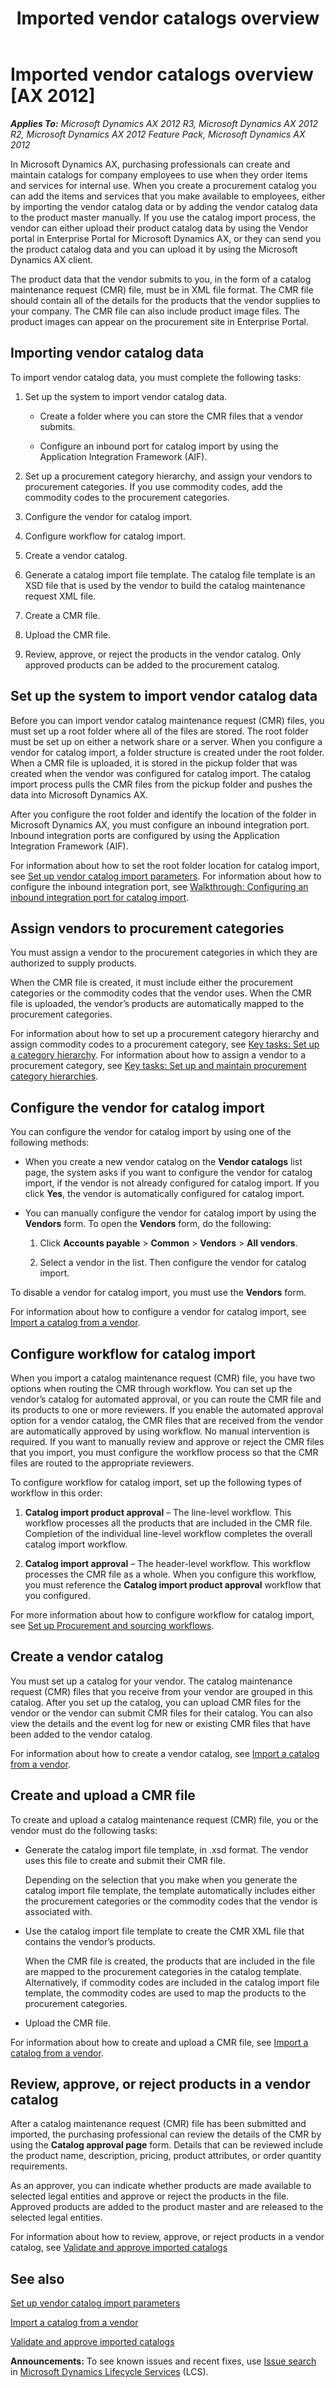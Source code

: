 ﻿---
title: Imported vendor catalogs overview
TOCTitle: Imported vendor catalogs overview
ms:assetid: 28a7181b-1cfa-4f15-85a4-0ec3118ded8b
ms:mtpsurl: https://technet.microsoft.com/en-us/library/Hh208492(v=AX.60)
ms:contentKeyID: 36056216
ms.date: 05/02/2014
mtps_version: v=AX.60
f1_keywords:
- vendor
- vendors
- import
- vendor catalogs
- vendor catalog
- imported vendor
- imported vendors
---

# Imported vendor catalogs overview [AX 2012]


_**Applies To:** Microsoft Dynamics AX 2012 R3, Microsoft Dynamics AX 2012 R2, Microsoft Dynamics AX 2012 Feature Pack, Microsoft Dynamics AX 2012_

In Microsoft Dynamics AX, purchasing professionals can create and maintain catalogs for company employees to use when they order items and services for internal use. When you create a procurement catalog you can add the items and services that you make available to employees, either by importing the vendor catalog data or by adding the vendor catalog data to the product master manually. If you use the catalog import process, the vendor can either upload their product catalog data by using the Vendor portal in Enterprise Portal for Microsoft Dynamics AX, or they can send you the product catalog data and you can upload it by using the Microsoft Dynamics AX client.

The product data that the vendor submits to you, in the form of a catalog maintenance request (CMR) file, must be in XML file format. The CMR file should contain all of the details for the products that the vendor supplies to your company. The CMR file can also include product image files. The product images can appear on the procurement site in Enterprise Portal.

## Importing vendor catalog data

To import vendor catalog data, you must complete the following tasks:

1.  Set up the system to import vendor catalog data.
    
      - Create a folder where you can store the CMR files that a vendor submits.
    
      - Configure an inbound port for catalog import by using the Application Integration Framework (AIF).

2.  Set up a procurement category hierarchy, and assign your vendors to procurement categories. If you use commodity codes, add the commodity codes to the procurement categories.

3.  Configure the vendor for catalog import.

4.  Configure workflow for catalog import.

5.  Create a vendor catalog.

6.  Generate a catalog import file template. The catalog file template is an XSD file that is used by the vendor to build the catalog maintenance request XML file.

7.  Create a CMR file.

8.  Upload the CMR file.

9.  Review, approve, or reject the products in the vendor catalog. Only approved products can be added to the procurement catalog.

## Set up the system to import vendor catalog data

Before you can import vendor catalog maintenance request (CMR) files, you must set up a root folder where all of the files are stored. The root folder must be set up on either a network share or a server. When you configure a vendor for catalog import, a folder structure is created under the root folder. When a CMR file is uploaded, it is stored in the pickup folder that was created when the vendor was configured for catalog import. The catalog import process pulls the CMR files from the pickup folder and pushes the data into Microsoft Dynamics AX.

After you configure the root folder and identify the location of the folder in Microsoft Dynamics AX, you must configure an inbound integration port. Inbound integration ports are configured by using the Application Integration Framework (AIF).

For information about how to set the root folder location for catalog import, see [Set up vendor catalog import parameters](set-up-vendor-catalog-import-parameters.md). For information about how to configure the inbound integration port, see [Walkthrough: Configuring an inbound integration port for catalog import](walkthrough-configuring-an-inbound-integration-port-for-catalog-import.md).

## Assign vendors to procurement categories

You must assign a vendor to the procurement categories in which they are authorized to supply products.

When the CMR file is created, it must include either the procurement categories or the commodity codes that the vendor uses. When the CMR file is uploaded, the vendor’s products are automatically mapped to the procurement categories.

For information about how to set up a procurement category hierarchy and assign commodity codes to a procurement category, see [Key tasks: Set up a category hierarchy](key-tasks-set-up-a-category-hierarchy.md). For information about how to assign a vendor to a procurement category, see [Key tasks: Set up and maintain procurement category hierarchies](key-tasks-set-up-and-maintain-procurement-category-hierarchies.md).

## Configure the vendor for catalog import

You can configure the vendor for catalog import by using one of the following methods:

  - When you create a new vendor catalog on the **Vendor catalogs** list page, the system asks if you want to configure the vendor for catalog import, if the vendor is not already configured for catalog import. If you click **Yes**, the vendor is automatically configured for catalog import.

  - You can manually configure the vendor for catalog import by using the **Vendors** form. To open the **Vendors** form, do the following:
    
    1.  Click **Accounts payable** \> **Common** \> **Vendors** \> **All vendors**.
    
    2.  Select a vendor in the list. Then configure the vendor for catalog import.

To disable a vendor for catalog import, you must use the **Vendors** form.

For information about how to configure a vendor for catalog import, see [Import a catalog from a vendor](import-a-catalog-from-a-vendor.md).

## Configure workflow for catalog import

When you import a catalog maintenance request (CMR) file, you have two options when routing the CMR through workflow. You can set up the vendor’s catalog for automated approval, or you can route the CMR file and its products to one or more reviewers. If you enable the automated approval option for a vendor catalog, the CMR files that are received from the vendor are automatically approved by using workflow. No manual intervention is required. If you want to manually review and approve or reject the CMR files that you import, you must configure the workflow process so that the CMR files are routed to the appropriate reviewers.

To configure workflow for catalog import, set up the following types of workflow in this order:

1.  **Catalog import product approval** – The line-level workflow. This workflow processes all the products that are included in the CMR file. Completion of the individual line-level workflow completes the overall catalog import workflow.

2.  **Catalog import approval** – The header-level workflow. This workflow processes the CMR file as a whole. When you configure this workflow, you must reference the **Catalog import product approval** workflow that you configured.

For more information about how to configure workflow for catalog import, see [Set up Procurement and sourcing workflows](set-up-procurement-and-sourcing-workflows.md).

## Create a vendor catalog

You must set up a catalog for your vendor. The catalog maintenance request (CMR) files that you receive from your vendor are grouped in this catalog. After you set up the catalog, you can upload CMR files for the vendor or the vendor can submit CMR files for their catalog. You can also view the details and the event log for new or existing CMR files that have been added to the vendor catalog.

For information about how to create a vendor catalog, see [Import a catalog from a vendor](import-a-catalog-from-a-vendor.md).

## Create and upload a CMR file

To create and upload a catalog maintenance request (CMR) file, you or the vendor must do the following tasks:

  - Generate the catalog import file template, in .xsd format. The vendor uses this file to create and submit their CMR file.
    
    Depending on the selection that you make when you generate the catalog import file template, the template automatically includes either the procurement categories or the commodity codes that the vendor is associated with.

  - Use the catalog import file template to create the CMR XML file that contains the vendor’s products.
    
    When the CMR file is created, the products that are included in the file are mapped to the procurement categories in the catalog template. Alternatively, if commodity codes are included in the catalog import file template, the commodity codes are used to map the products to the procurement categories.

  - Upload the CMR file.

For information about how to create and upload a CMR file, see [Import a catalog from a vendor](import-a-catalog-from-a-vendor.md).

## Review, approve, or reject products in a vendor catalog

After a catalog maintenance request (CMR) file has been submitted and imported, the purchasing professional can review the details of the CMR by using the **Catalog approval page** form. Details that can be reviewed include the product name, description, pricing, product attributes, or order quantity requirements.

As an approver, you can indicate whether products are made available to selected legal entities and approve or reject the products in the file. Approved products are added to the product master and are released to the selected legal entities.

For information about how to review, approve, or reject products in a vendor catalog, see [Validate and approve imported catalogs](validate-and-approve-imported-catalogs.md)

## See also

[Set up vendor catalog import parameters](set-up-vendor-catalog-import-parameters.md)

[Import a catalog from a vendor](import-a-catalog-from-a-vendor.md)

[Validate and approve imported catalogs](validate-and-approve-imported-catalogs.md)

  
**Announcements:** To see known issues and recent fixes, use [Issue search](http://go.microsoft.com/fwlink/?linkid=389258) in [Microsoft Dynamics Lifecycle Services](http://go.microsoft.com/fwlink/?linkid=306505) (LCS).

